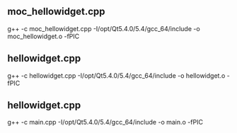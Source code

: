 ## moc_hellowidget.cpp
g++ -c moc_hellowidget.cpp -I/opt/Qt5.4.0/5.4/gcc_64/include -o moc_hellowidget.o -fPIC

## hellowidget.cpp
g++ -c hellowidget.cpp -I/opt/Qt5.4.0/5.4/gcc_64/include -o hellowidget.o -fPIC

## hellowidget.cpp
g++ -c main.cpp -I/opt/Qt5.4.0/5.4/gcc_64/include -o main.o -fPIC
